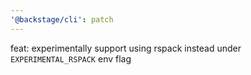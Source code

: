 ```yaml
---
'@backstage/cli': patch
---
```


feat: experimentally support using rspack instead under `EXPERIMENTAL_RSPACK` env flag
